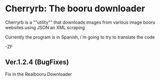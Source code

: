 # Cherryrb: The booru downloader


Cherryrb is a ""utility"" that downloads images from various image booru websites using JSON an XML scraping

Currently the program is in Spanish, i´m going to try to translate the code

-ZF

## Ver.1.2.4 (BugFixes)

Fix in the Realbooru Downloader


